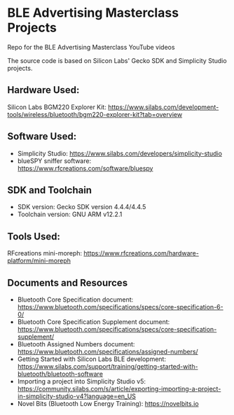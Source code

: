 # BLE Advertising Masterclass Projects
Repo for the BLE Advertising Masterclass YouTube videos

The source code is based on Silicon Labs' Gecko SDK and Simplicity Studio projects.

## Hardware Used:
Silicon Labs BGM220 Explorer Kit: https://www.silabs.com/development-tools/wireless/bluetooth/bgm220-explorer-kit?tab=overview

## Software Used:
- Simplicity Studio: https://www.silabs.com/developers/simplicity-studio
- blueSPY sniffer software: https://www.rfcreations.com/software/bluespy

## SDK and Toolchain
- SDK version: Gecko SDK version 4.4.4/4.4.5
- Toolchain version: GNU ARM v12.2.1

## Tools Used:
RFcreations mini-moreph: https://www.rfcreations.com/hardware-platform/mini-moreph

## Documents and Resources
- Bluetooth Core Specification document: https://www.bluetooth.com/specifications/specs/core-specification-6-0/
- Bluetooth Core Specification Supplement document: https://www.bluetooth.com/specifications/specs/core-specification-supplement/
- Bluetooth Assigned Numbers document: https://www.bluetooth.com/specifications/assigned-numbers/
- Getting Started with Silicon Labs BLE development: https://www.silabs.com/support/training/getting-started-with-bluetooth/bluetooth-software
- Importing a project into Simplicity Studio v5: https://community.silabs.com/s/article/exporting-importing-a-project-in-simplicity-studio-v4?language=en_US
- Novel Bits (Bluetooth Low Energy Training): https://novelbits.io
